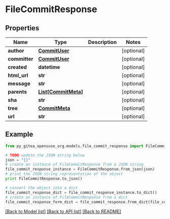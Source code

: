 # FileCommitResponse


## Properties

Name | Type | Description | Notes
------------ | ------------- | ------------- | -------------
**author** | [**CommitUser**](CommitUser.md) |  | [optional] 
**committer** | [**CommitUser**](CommitUser.md) |  | [optional] 
**created** | **datetime** |  | [optional] 
**html_url** | **str** |  | [optional] 
**message** | **str** |  | [optional] 
**parents** | [**List[CommitMeta]**](CommitMeta.md) |  | [optional] 
**sha** | **str** |  | [optional] 
**tree** | [**CommitMeta**](CommitMeta.md) |  | [optional] 
**url** | **str** |  | [optional] 

## Example

```python
from py_gitea_opensuse_org.models.file_commit_response import FileCommitResponse

# TODO update the JSON string below
json = "{}"
# create an instance of FileCommitResponse from a JSON string
file_commit_response_instance = FileCommitResponse.from_json(json)
# print the JSON string representation of the object
print FileCommitResponse.to_json()

# convert the object into a dict
file_commit_response_dict = file_commit_response_instance.to_dict()
# create an instance of FileCommitResponse from a dict
file_commit_response_form_dict = file_commit_response.from_dict(file_commit_response_dict)
```
[[Back to Model list]](../README.md#documentation-for-models) [[Back to API list]](../README.md#documentation-for-api-endpoints) [[Back to README]](../README.md)


